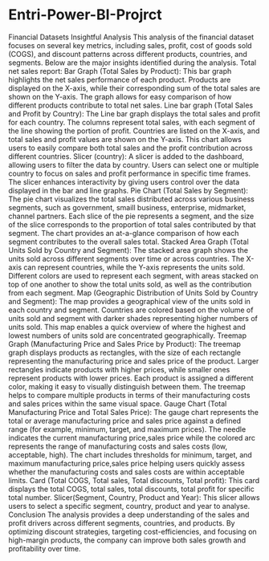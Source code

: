 # Entri-Power-BI-Projrct
Financial Datasets
Insightful Analysis
This analysis of the financial dataset focuses on several key metrics, including sales, profit, cost of goods sold (COGS), and discount patterns across different products, countries, and segments. Below are the major insights identified during the analysis.
Total net sales report:
Bar Graph (Total Sales by Product):
This bar graph highlights the net sales performance of each product. Products are displayed on the X-axis, while their corresponding sum of the total sales are shown on the Y-axis. The graph allows for easy comparison of how different products contribute to total net sales.
Line bar graph (Total Sales and Profit by Country):
The Line bar graph displays the total sales and profit for each country.
The columns represent total sales, with each segment of the line showing the portion of profit.
Countries are listed on the X-axis, and total sales and profit values are shown on the Y-axis.
This chart allows users to easily compare both total sales and the profit contribution across different countries.
 Slicer (country):
A slicer is added to the dashboard, allowing users to filter the data by country.
Users can select one or multiple country to focus on sales and profit performance in specific time frames.
The slicer enhances interactivity by giving users control over the data displayed in the bar and line graphs.
Pie Chart (Total Sales by Segment):
The pie chart visualizes the total sales distributed across various business segments, such as government, smaill business, enterprise, midmarket, channel partners.
Each slice of the pie represents a segment, and the size of the slice corresponds to the proportion of total sales contributed by that segment.
The chart provides an at-a-glance comparison of how each segment contributes to the overall sales total.
Stacked Area Graph (Total Units Sold by Country and Segment):
The stacked area graph shows the units sold across different segments  over time or across countries.
The X-axis can represent countries, while the Y-axis represents the units sold.
Different colors are used to represent each segment, with areas stacked on top of one another to show the total units sold, as well as the contribution from each segment.
Map (Geographic Distribution of Units Sold by Country and Segment):
The map provides a geographical view of the units sold in each country and segment.
Countries are colored based on the volume of units sold and segment with darker shades representing higher numbers of units sold.
This map enables a quick overview of where the highest and lowest numbers of units sold are concentrated geographically.
Treemap Graph (Manufacturing Price and Sales Price by Product):
The treemap graph displays products as rectangles, with the size of each rectangle representing the manufacturing price and sales price of the product.
Larger rectangles indicate products with higher prices, while smaller ones represent products with lower prices.
Each product is assigned a different color, making it easy to visually distinguish between them.
The treemap helps to compare multiple products in terms of their manufacturing costs and sales prices within the same visual space.
Gauge Chart (Total Manufacturing Price and Total Sales Price):
The gauge chart represents the total or average manufacturing price and sales price against a defined range (for example, minimum, target, and maximum prices).
The needle indicates the current manufacturing price,sales price while the colored arc represents the range of manufacturing costs and sales costs (low, acceptable, high).
The chart includes thresholds for minimum, target, and maximum manufacturing price,sales price helping users quickly assess whether the manufacturing costs and sales costs are within acceptable limits.
Card (Total COGS, Total sales, Total discounts, Total profit):
This card displays the total COGS, total sales, total discounts, total profit for specific total number.
Slicer(Segment, Country, Product and Year):
This slicer allows users to select a specific segment, country, product and year to analyse.
Conclusion
The analysis provides a deep understanding of the sales and profit drivers across different segments, countries, and products. By optimizing discount strategies, targeting cost-efficiencies, and focusing on high-margin products, the company can improve both sales growth and profitability over time. 

